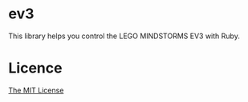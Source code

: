 # ev3

This library helps you control the LEGO MINDSTORMS EV3 with Ruby.

# Licence

[The MIT License](https://github.com/RubyCamp/ev3/blob/master/LICENCE)
